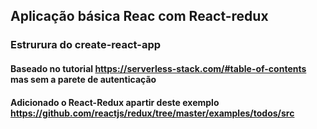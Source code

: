 ## Aplicação básica Reac com React-redux

### Estrurura do create-react-app

#### Baseado no tutorial https://serverless-stack.com/#table-of-contents mas sem a parete de autenticação
#### Adicionado o React-Redux apartir deste exemplo  https://github.com/reactjs/redux/tree/master/examples/todos/src